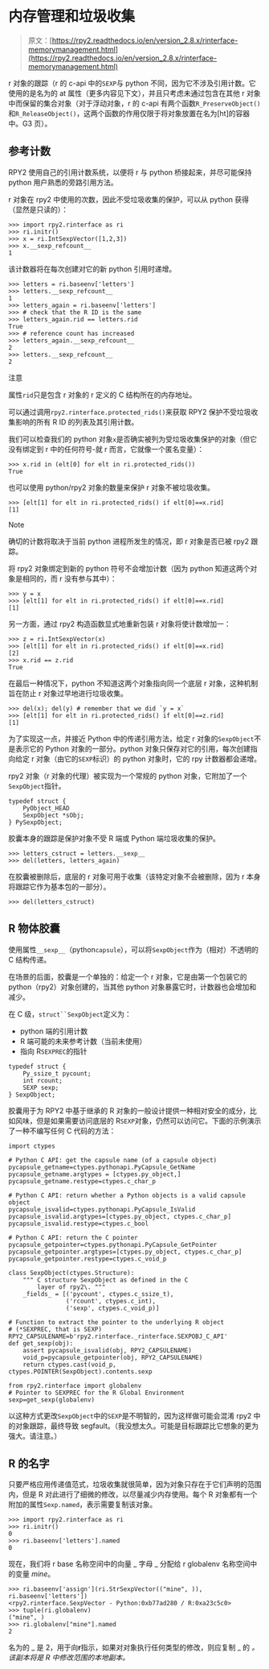 # 内存管理和垃圾收集

> 原文：[https://rpy2.readthedocs.io/en/version_2.8.x/rinterface-memorymanagement.html](https://rpy2.readthedocs.io/en/version_2.8.x/rinterface-memorymanagement.html)

r 对象的跟踪（r 的 c-api 中的`SEXP`与 python 不同，因为它不涉及引用计数。它使用的是名为的 at 属性（更多内容见下文），并且只考虑未通过包含在其他 r 对象中而保留的集合对象（对于浮动对象，r 的 c-api 有两个函数`R_PreserveObject()`和`R_ReleaseObject()`，这两个函数的作用仅限于将对象放置在名为[ht]的容器中。G3 页）。

## 参考计数

RPY2 使用自己的引用计数系统，以便将 r 与 python 桥接起来，并尽可能保持 python 用户熟悉的旁路引用方法。

r 对象在 rpy2 中使用的次数，因此不受垃圾收集的保护，可以从 python 获得（显然是只读的）：

```
>>> import rpy2.rinterface as ri
>>> ri.initr()
>>> x = ri.IntSexpVector([1,2,3])
>>> x.__sexp_refcount__
1

```

该计数器将在每次创建对它的新 python 引用时递增。

```
>>> letters = ri.baseenv['letters']
>>> letters.__sexp_refcount__
1
>>> letters_again = ri.baseenv['letters']
>>> # check that the R ID is the same
>>> letters_again.rid == letters.rid
True
>>> # reference count has increased
>>> letters_again.__sexp_refcount__
2
>>> letters.__sexp_refcount__
2

```

注意

属性`rid`只是包含 r 对象的 r 定义的 C 结构所在的内存地址。

可以通过调用`rpy2.rinterface.protected_rids()`来获取 RPY2 保护不受垃圾收集影响的所有 R ID 的列表及其引用计数。

我们可以检查我们的 python 对象`x`是否确实被列为受垃圾收集保护的对象（但它没有绑定到 r 中的任何符号-就 r 而言，它就像一个匿名变量）：

```
>>> x.rid in (elt[0] for elt in ri.protected_rids())
True

```

也可以使用 python/rpy2 对象的数量来保护 r 对象不被垃圾收集。

```
>>> [elt[1] for elt in ri.protected_rids() if elt[0]==x.rid]
[1]

```

Note

确切的计数将取决于当前 python 进程所发生的情况，即 r 对象是否已被 rpy2 跟踪。

将 rpy2 对象绑定到新的 python 符号不会增加计数（因为 python 知道这两个对象是相同的，而 r 没有参与其中）：

```
>>> y = x
>>> [elt[1] for elt in ri.protected_rids() if elt[0]==x.rid]
[1]

```

另一方面，通过 rpy2 构造函数显式地重新包装 r 对象将使计数增加一：

```
>>> z = ri.IntSexpVector(x)
>>> [elt[1] for elt in ri.protected_rids() if elt[0]==x.rid]
[2]
>>> x.rid == z.rid
True

```

在最后一种情况下，python 不知道这两个对象指向同一个底层 r 对象，这种机制旨在防止 r 对象过早地进行垃圾收集。

```
>>> del(x); del(y) # remember that we did `y = x`
>>> [elt[1] for elt in ri.protected_rids() if elt[0]==z.rid]
[1]

```

为了实现这一点，并接近 Python 中的传递引用方法，给定 r 对象的`SexpObject`不是表示它的 Python 对象的一部分。python 对象只保存对它的引用，每次创建指向给定 r 对象（由它的`SEXP`标识）的 python 对象时，它的 rpy 计数器都会递增。

rpy2 对象（r 对象的代理）被实现为一个常规的 python 对象，它附加了一个`SexpObject`指针。

```
typedef struct {
    PyObject_HEAD
    SexpObject *sObj;
} PySexpObject;

```

胶囊本身的跟踪是保护对象不受 R 端或 Python 端垃圾收集的保护。

```
>>> letters_cstruct = letters.__sexp__
>>> del(letters, letters_again)

```

在胶囊被删除后，底层的 r 对象可用于收集（该特定对象不会被删除，因为 r 本身将跟踪它作为基本包的一部分）。

```
>>> del(letters_cstruct)

```

## R 物体胶囊

使用属性`__sexp__`（python`capsule`），可以将`SexpObject`作为（相对）不透明的 C 结构传递。

在场景的后面，胶囊是一个单独的：给定一个 r 对象，它是由第一个包装它的 python（rpy2）对象创建的，当其他 python 对象暴露它时，计数器也会增加和减少。

在 C 级，`struct``SexpObject`定义为：

*   python 端的引用计数
*   R 端可能的未来参考计数（当前未使用）
*   指向 R`SEXPREC`的指针

```
typedef struct {
    Py_ssize_t pycount;
    int rcount;
    SEXP sexp;
} SexpObject;

```

胶囊用于为 RPY2 中基于继承的 R 对象的一般设计提供一种相对安全的成分，比如风味，但是如果需要访问底层的 R`SEXP`对象，仍然可以访问它。下面的示例演示了一种不编写任何 C 代码的方法：

```
import ctypes

# Python C API: get the capsule name (of a capsule object)
pycapsule_getname=ctypes.pythonapi.PyCapsule_GetName
pycapsule_getname.argtypes = [ctypes.py_object,]
pycapsule_getname.restype=ctypes.c_char_p

# Python C API: return whether a Python objects is a valid capsule object
pycapsule_isvalid=ctypes.pythonapi.PyCapsule_IsValid
pycapsule_isvalid.argtypes=[ctypes.py_object, ctypes.c_char_p]
pycapsule_isvalid.restype=ctypes.c_bool

# Python C API: return the C pointer
pycapsule_getpointer=ctypes.pythonapi.PyCapsule_GetPointer
pycapsule_getpointer.argtypes=[ctypes.py_object, ctypes.c_char_p]
pycapsule_getpointer.restype=ctypes.c_void_p

class SexpObject(ctypes.Structure):
    """ C structure SexpObject as defined in the C
        layer of rpy2\. """
    _fields_ = [('pycount', ctypes.c_ssize_t),
                ('rcount', ctypes.c_int),
                ('sexp', ctypes.c_void_p)]

# Function to extract the pointer to the underlying R object
# (*SEXPREC, that is SEXP)
RPY2_CAPSULENAME=b'rpy2.rinterface._rinterface.SEXPOBJ_C_API'
def get_sexp(obj):
    assert pycapsule_isvalid(obj, RPY2_CAPSULENAME)
    void_p=pycapsule_getpointer(obj, RPY2_CAPSULENAME)
    return ctypes.cast(void_p, ctypes.POINTER(SexpObject).contents.sexp

```

```
from rpy2.rinterface import globalenv
# Pointer to SEXPREC for the R Global Environment
sexp=get_sexp(globalenv)

```

以这种方式更改`SexpObject`中的`SEXP`是不明智的，因为这样做可能会混淆 rpy2 中的对象跟踪，最终导致 segfault。（我没想太久。可能是目标跟踪比它想象的更为强大。请注意。）

## R 的名字

只要严格应用传递值范式，垃圾收集就很简单，因为对象只存在于它们声明的范围内，但是 R 对此进行了细微的修改，以尽量减少内存使用。每个 R 对象都有一个附加的属性`Sexp.named`，表示需要复制该对象。

```
>>> import rpy2.rinterface as ri
>>> ri.initr()
0
>>> ri.baseenv['letters'].named
0

```

现在，我们将 r base 名称空间中的向量 _ 字母 _ 分配给 r globalenv 名称空间中的变量 _mine_。

```
>>> ri.baseenv['assign'](ri.StrSexpVector(("mine", )), ri.baseenv['letters'])
<rpy2.rinterface.SexpVector - Python:0xb77ad280 / R:0xa23c5c0>
>>> tuple(ri.globalenv)
("mine", )
>>> ri.globalenv["mine"].named
2

```

名为的 _ 是 2，用于向**r**指示，如果对对象执行任何类型的修改，则应复制 _ 的 _。该副本将是 R 中修改范围的本地副本。_
